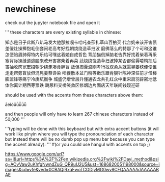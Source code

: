 # newchinese
check out the jupyter notebook file and open it

'''
these characters are every existing syllable in chinese:

知赤是日子此斯八趴马发大他那拉嘎卡哈吒查莎扎草山百拍买
代台奶来该开害债差傻灶操捧抱毛倒套闹老高考好找朝烧绕造草扫波
磨佛落么的特那了个可和这谁怎便陪眉肺得特内乐给可嘿这着她自成哲色
背朋猫倒掉脑老告靠好找着柴着再采塞背际操缝道逃脑来改开害寨柴着再菜
蔬烧绕饶造草扫波捧某否都偷耨喽构扣后宙抽收肉宽宏招朝少绕走凑食胖盲
放但掏囊浪刚考行找双柔从就需晃姜秧便便谁走走帮旁盲放但混晃姜蔡谗染
咱餐散本盆门粉等嫩乐跟肯狠针陈神深任前才僧棒膨盟锋等痛宁冷庚坑衡争
城盛仍增曾层升懂通农龙共孔红众中重宋扇羽辟密地低体你离计期西芽票跌
跳尿料交桥笑救区修烟边片面店天年联间钱现迎研

should be used with the accents from these characters above them:

āéǐòüǜǚǘǖ

and then people will only have to learn 267 chinese characters instead of 50,000
'''

'''typing will be done with this keyboard but with extra accent buttons 
(it will work like pinyin where you will type the pronounciation
of each character but instead there will be no dumb pop up 
menu bar because you can type the accent already):
'''
#(or you could use hangul with accents on top ;)

<img>https://www.google.com/url?sa=i&url=https%3A%2F%2Fen.wikipedia.org%2Fwiki%2FDayi_method&psig=AOvVaw2uKhfgNwndZuG_QR9uU2U5&ust=1686820051198000&source=images&cd=vfe&ved=0CBAQjRxqFwoTCODiyMG0wv8CFQAAAAAdAAAAABAE</img>
